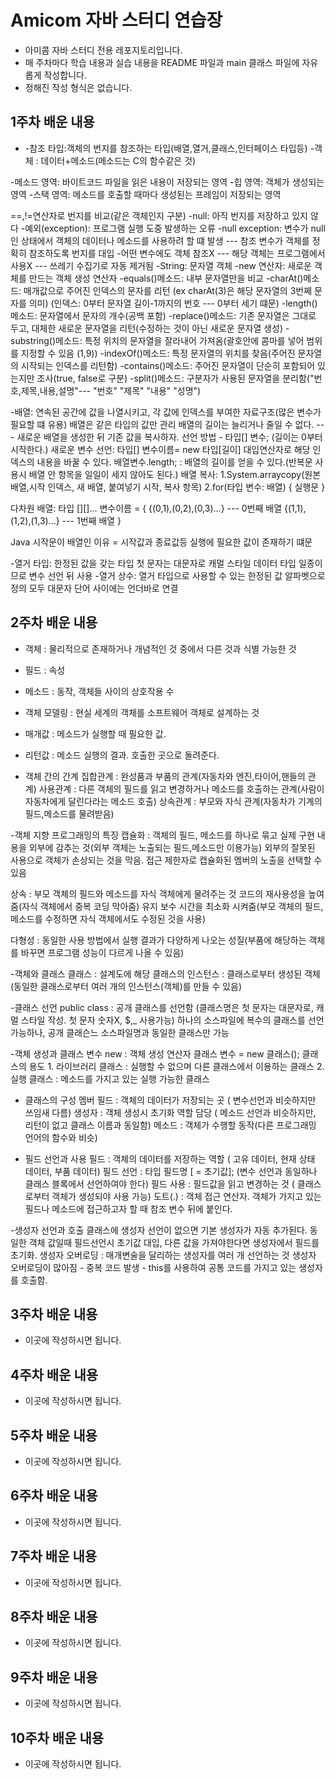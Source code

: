 # Amicom 자바 스터디 연습장

- 아미콤 자바 스터디 전용 레포지토리입니다.
- 매 주차마다 학습 내용과 실습 내용을 README 파일과 main 클래스 파일에 자유롭게 작성합니다.
- 정해진 작성 형식은 없습니다.

## 1주차 배운 내용
- -참조 타입:객체의 번지를 참조하는 타입(배열,열거,클래스,인터페이스 타입등) -객체 : 데이터+메소드(메소드는 C의 함수같은 것)

-메소드 영역: 바이트코드 파일을 읽은 내용이 저장되는 영역 -힙 영역: 객체가 생성되는 영역 -스택 영역: 메소드를 호출할 때마다 생성된는 프레임이 저장되는 영역

==,!=연산자로 번지를 비교(같은 객체인지 구분) -null: 아직 번지를 저장하고 있지 않다 
-예외(exception): 프로그램 실행 도중 발생하는 오류
-null exception: 변수가 null인 상태에서 객체의 데이터나 메소드를 사용하려 할 떄 발생 --- 참조 변수가 객체를 정확히 참조하도록 번지를 대입 
-어떤 변수에도 객체 참조X --- 해당 객체는 프로그램에서 사용X --- 쓰레기 수집기로 자동 제거됨
-String: 문자열 객체 -new 연산자: 새로운 객체를 만드는 객체 생성 연산자 
-equals()메소드: 내부 문자열만을 비교 
-charAt()메소드: 매개값으로 주어진 인덱스의 문자를 리턴 (ex charAt(3)은 해당 문자열의 3번쩨 문자를 의미) (인덱스: 0부터 문자열 길이-1까지의 번호 --- 0부터 세기 떄문) 
-length()메소드: 문자열에서 문자의 개수(공백 포함) 
-replace()메소드: 기존 문자열은 그대로 두고, 대체한 새로운 문자열을 리턴(수정하는 것이 아닌 새로운 문자열 생성) 
-substring()메소드: 특정 위치의 문자열을 잘라내어 가져옴(괄호안에 콤마를 넣어 범위를 지정할 수 있음 (1,9)) 
-indexOf()메소드: 특정 문자열의 위치를 찾음(주어진 문자열의 시작되는 인덱스를 리턴함) 
-contains()메소드: 주어진 문자열이 단순히 포함되어 있는지만 조사(true, false로 구분) 
-split()메소드: 구분자가 사용된 문자열을 분리함("번호,제목,내용,설명"--- "번호" "제목" "내용" "성명")

-배열: 연속된 공간에 값을 나열시키고, 각 값에 인덱스를 부여한 자료구조(많은 변수가 필요할 떄 유용) 
배열은 같은 타입의 값만 관리 배열의 길이는 늘리거나 줄일 수 없다. --- 새로운 배열을 생성한 뒤 기존 값을 복사하자. 
선언 방법 - 타입[] 변수; (길이는 0부터 시작한다.) 
새로운 변수 선언: 타입[] 변수이름= new 타입[길이] 대입연산자로 해당 인덱스의 내용을 바꿀 수 있다. 
배열변수.length; : 배열의 길이를 얻을 수 있다.(반복문 사용시 배열 안 항목을 일일이 세지 않아도 된다.) 
배열 복사: 
1.System.arraycopy(원본배열,시작 인덱스, 새 배열, 붙여넣기 시작, 복사 항목) 
2.for(타입 변수: 배열) { 실행문 }

다차원 배열: 타입 [][]... 변수이름 = { {(0,1),(0,2),(0,3)...} --- 0번째 배열 {(1,1),(1,2),(1,3)...} --- 1번째 배열 }

Java 시작문이 배열인 이유 = 시작값과 종료값등 실행에 필요한 값이 존재하기 떄문

-열거 타입: 한정된 값을 갖는 타입 첫 문자는 대문자로 캐멀 스타일 데이터 타입 일종이므로 변수 선언 뒤 사용 -열거 상수: 열거 타입으로 사용할 수 있는 한정된 값 알파벳으로 정의 모두 대문자 단어 사이에는 언더바로 연결

## 2주차 배운 내용
- 객체 : 물리적으로 존재하거나 개념적인 것 중에서 다른 것과 식별 가능한 것
- 필드 : 속성
- 메소드 : 동작, 객체들 사이의 상호작용 수
- 객체 모델링 : 현실 세계의 객체를 소프트웨어 객체로 설계하는 것
- 매개값 : 메소드가 실행할 때 필요한 값.
- 리턴값 : 메소드 실행의 결과. 호출한 곳으로 돌려준다.

- 객체 간의 간계
집합관계 : 완성품과 부품의 관계(자동차와 엔진,타이어,핸들의 관계)
사용관계 : 다른 객체의 필드를 읽고 변경하거나 메소드를 호출하는 관계(사람이 자동차에게 달린다라는 메소드 호출)
상속관계 : 부모와 자식 관계(자동차가 기계의 필드,메소드를 물려받음)

-객체 지향 프로그래밍의 특징
캡슐화 : 객체의 필드, 메소드를 하나로 묶고 실제 구현 내용을 외부에 감추는 것(외부 객체는 노출되는 필드,메소드만 이용가능)
         외부의 잘못된 사용으로 객체가 손상되는 것을 막음. 접근 제한자로 캡슐화된 멤버의 노출을 선택할 수 있음
         
상속 : 부모 객체의 필드와 메소드를 자식 객체에게 물려주는 것
       코드의 재사용성을 높여줌(자식 객체에서 중복 코딩 막아줌)
       유지 보수 시간을 최소화 시켜줌(부모 객체의 필드, 메소드를 수정하면 자식 객체에서도 수정된 것을 사용)

다형성 : 동일한 사용 방법에서 실행 결과가 다양하게 나오는 성질(부품에 해당하는 객체를 바꾸면 프로그램 성능이 다르게 나올 수 있음)

-객체와 클래스
클래스 : 설계도에 해당
클래스의 인스턴스 : 클래스로부터 생성된 객체(동일한 클래스로부터 여러 개의 인스턴스(객체)를 만들 수 있음)

-클래스 선언
public class : 공개 클래스를 선언함 (클래스명은 첫 문자는 대문자로, 캐멀 스타일 작성. 첫 문자 숫자X, $,_ 사용가능)
하나의 소스파일에 복수의 클래스를 선언 가능하나, 공개 클래슨느 소스파일명과 동일한 클래스만 가능

-객체 생성과 클래스 변수
new : 객체 생성 연산자
클래스 변수 = new 클래스();
클래스의 용도
        1. 라이브러리 클래스 : 실행할 수 없으며 다른 클래스에서 이용하는 클래스
        2. 실행 클래스 : 메소드를 가지고 있는 실행 가능한 클래스

- 클래스의 구성 멤버
필드 : 객체의 데이터가 저장되는 곳 ( 변수선언과 비슷하지만 쓰임새 다름)
생성자 : 객체 생성시 초기화 역할 담당 ( 메소드 선언과 비슷하지만, 리턴이 없고 클래스 이름과 동일함)
메소드 : 객체가 수행할 동작(다른 프로그래밍 언어의 함수와 비슷)

- 필드 선언과 사용
필드 : 객체의 데이터를 저장하는 역할 ( 고유 데이터, 현재 상태 데이터, 부품 데이터)
필드 선언 : 타입 필드명 [ = 초기값]; (변수 선언과 동일하나 클래스 블록에서 선언하여야 한다)
필드 사용 : 필드값을 읽고 변경하는 것 ( 클래스로부터 객체가 생성되야 사용 가능)
도트(.) : 객체 접근 연산자. 객체가 가지고 있는 필드나 메소드에 접근하고자 할 때 참조 변수 뒤에 붙인다.

-생성자 선언과 호출
클래스에 생성자 선언이 없으면 기본 생성자가 자동 추가된다.
동일한 객체 값일때 필드선언시 초기값 대입, 다른 값을 가져야한다면 생성자에서 필드를 초기화.
생성자 오버로딩 : 매개변술을 달리하는 생성자를 여러 개 선언하는 것
생성자 오버로딩이 많아짐 - 중복 코드 발생 - this를 사용하여 공통 코드를 가지고 있는 생성자를 호출함.




## 3주차 배운 내용
- 이곳에 작성하시면 됩니다.

## 4주차 배운 내용
- 이곳에 작성하시면 됩니다.

## 5주차 배운 내용
- 이곳에 작성하시면 됩니다.

## 6주차 배운 내용
- 이곳에 작성하시면 됩니다.

## 7주차 배운 내용
- 이곳에 작성하시면 됩니다.

## 8주차 배운 내용
- 이곳에 작성하시면 됩니다.

## 9주차 배운 내용
- 이곳에 작성하시면 됩니다.

## 10주차 배운 내용
- 이곳에 작성하시면 됩니다.

